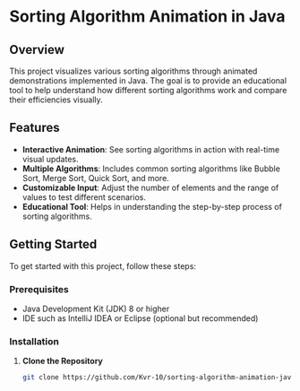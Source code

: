 # Sorting Algorithm Animation in Java

## Overview

This project visualizes various sorting algorithms through animated demonstrations implemented in Java. The goal is to provide an educational tool to help understand how different sorting algorithms work and compare their efficiencies visually.

## Features

- **Interactive Animation**: See sorting algorithms in action with real-time visual updates.
- **Multiple Algorithms**: Includes common sorting algorithms like Bubble Sort, Merge Sort, Quick Sort, and more.
- **Customizable Input**: Adjust the number of elements and the range of values to test different scenarios.
- **Educational Tool**: Helps in understanding the step-by-step process of sorting algorithms.

## Getting Started

To get started with this project, follow these steps:

### Prerequisites

- Java Development Kit (JDK) 8 or higher
- IDE such as IntelliJ IDEA or Eclipse (optional but recommended)

### Installation

1. **Clone the Repository**

   ```bash
   git clone https://github.com/Kvr-10/sorting-algorithm-animation-java.git
